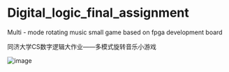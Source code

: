 # Digital_logic_final_assignment
Multi - mode rotating music small game based on fpga development board 


同济大学CS数字逻辑大作业——多模式旋转音乐小游戏

![image](https://user-images.githubusercontent.com/105330548/219937766-68a048f7-4e2e-4d87-96cb-326d38532816.png)
